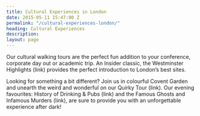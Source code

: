 ```yaml
---
title: Cultural Experiences in London
date: 2015-05-11 15:47:00 Z
permalink: "/cultural-experiences-london/"
heading: Cultural Experiences
description:
layout: page
---
```


Our cultural walking tours are the perfect fun addition to your conference, corporate day out or academic trip. An Insider classic, the Westminster Highlights (link) provides the perfect introduction to London’s best sites.

Looking for something a bit different? Join us in colourful Covent Garden and unearth the weird and wonderful on our Quirky Tour (link). Our evening favourites: History of Drinking & Pubs (link) and the Famous Ghosts and Infamous Murders (link), are sure to provide you with an unforgettable experience after dark!
